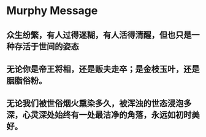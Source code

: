 # Murphy Message
## 众生纷繁，有人过得迷糊，有人活得清醒，但也只是一种存活于世间的姿态  
## 无论你是帝王将相，还是贩夫走卒；是金枝玉叶，还是胭脂俗粉。  
## 无论我们被世俗烟火熏染多久，被浑浊的世态浸泡多深，心灵深处始终有一处最洁净的角落，永远如初时美好。
